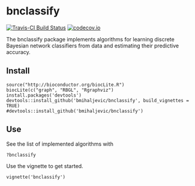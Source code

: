 # bnclassify

[![Travis-CI Build Status](https://travis-ci.org/bmihaljevic/bnclassify.svg?branch=master)](https://travis-ci.org/bmihaljevic/bnclassify)
[![codecov.io](https://codecov.io/github/bmihaljevic/bnclassify/coverage.svg?branch=master)](https://codecov.io/github/bmihaljevic/bnclassify?branch=master)

The bnclassify package implements algorithms for learning discrete Bayesian network classifiers from data and estimating their predictive accuracy.

## Install

```{r}
source("http://bioconductor.org/biocLite.R")
biocLite(c("graph", "RBGL", "Rgraphviz")
install.packages('devtools')
devtools::install_github('bmihaljevic/bnclassify', build_vignettes = TRUE)
#devtools::install_github('bmihaljevic/bnclassify')
```

## Use

See the list of implemented algorithms with 

```{r}
?bnclassify
```

Use the vignette to get started. 
```{r}
vignette('bnclassify')
```